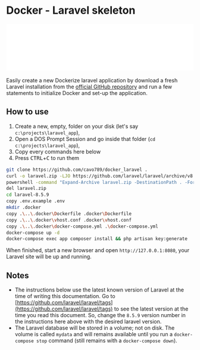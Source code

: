 # Docker - Laravel skeleton

![Banner](./banner.svg)

Easily create a new Dockerize laravel application by download a fresh Laravel installation from the [official GitHub repository](https://github.com/laravel/laravel) and run a few statements to initialize Docker and set-up the application.

## How to use

1. Create a new, empty, folder on your disk (let's say `c:\projects\laravel_app`),
2. Open a DOS Prompt Session and go inside that folder (`cd c:\projects\laravel_app`),
3. Copy every commands here below
4. Press <kbd>CTRL</kbd>+<kbd>C</kbd> to run them

```bash
git clone https://github.com/cavo789/docker_laravel .
curl -o laravel.zip -LJO https://github.com/laravel/laravel/archive/v8.5.9.zip
powershell -command "Expand-Archive laravel.zip -DestinationPath . -Force"
del laravel.zip
cd laravel-8.5.9
copy .env.example .env
mkdir .docker
copy .\..\.docker\Dockerfile .docker\Dockerfile
copy .\..\.docker\vhost.conf .docker\vhost.conf
copy .\..\.docker\docker-compose.yml .\docker-compose.yml
docker-compose up -d
docker-compose exec app composer install && php artisan key:generate
```

When finished, start a new browser and open `http://127.0.0.1:8080`, your Laravel site will be up and running.

## Notes

- The instructions below use the latest known version of Laravel at the time of writing this documentation. Go to [https://github.com/laravel/laravel/tags](https://github.com/laravel/laravel/tags) to see the latest version at the time you read this document. So, change the `8.5.9` version number in the instructions here above with the desired laravel version.
- The Laravel database will be stored in a volume; not on disk. The volume is called `mydata` and will remains available until you run a `docker-compose stop` command (still remains with a `docker-compose down`).
